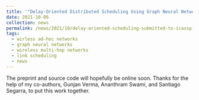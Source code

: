 ```yaml
---
title: '"Delay-Oriented Distributed Scheduling Using Graph Neural Networks" submitted to ICASSP 2022.'
date: 2021-10-06
collection: news
permalink: /news/2021/10/delay-oriented-scheduling-submitted-to-icassp-2022/
tags:
  - wirless ad-hoc networks
  - graph neural networks
  - wireless multi-hop networks
  - link scheduling
  - news
---
```


The preprint and source code will hopefully be online soon. Thanks for the help of my co-authors, Gunjan Verma, Ananthram Swami, and Santiago Segarra, to put this work together. 
